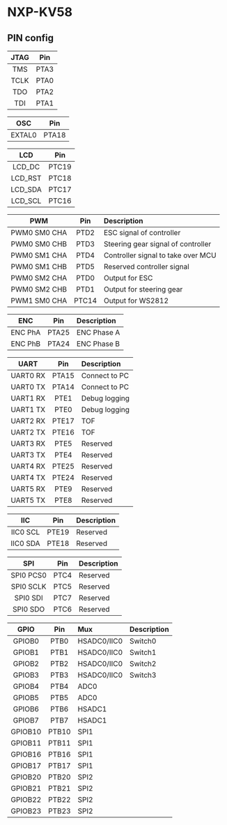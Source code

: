 # NXP-KV58

## PIN config

| JTAG      | Pin       |
| :---:     | :----:    |  
| TMS       | PTA3      | 
| TCLK      | PTA0      |
| TDO       | PTA2      |
| TDI       | PTA1      |

| OSC      | Pin       |
| :---:    | :----:    |  
| EXTAL0   | PTA18     | 

| LCD       | Pin       |
| :---:     | :----:    |  
| LCD_DC    | PTC19     | 
| LCD_RST   | PTC18     |
| LCD_SDA   | PTC17     |
| LCD_SCL   | PTC16     |

| PWM           | Pin       | Description       |
| :---:         | :----:    | :---              |
| PWM0 SM0 CHA  | PTD2      | ESC signal of controller |
| PWM0 SM0 CHB  | PTD3      | Steering gear signal of controller |
| PWM0 SM1 CHA  | PTD4      | Controller signal to take over MCU |
| PWM0 SM1 CHB  | PTD5      | Reserved controller signal |
| PWM0 SM2 CHA  | PTD0      | Output for ESC |
| PWM0 SM2 CHB  | PTD1      | Output for steering gear |
| PWM1 SM0 CHA  | PTC14     | Output for WS2812 |

| ENC       | Pin   | Description   |
| :---:     | :---: | :---          |
| ENC PhA   | PTA25 | ENC Phase A | 
| ENC PhB   | PTA24 | ENC Phase B | 

| UART      | Pin   | Description   |
| :---:     | :---: | :---          |
| UART0 RX  | PTA15 | Connect to PC |
| UART0 TX  | PTA14 | Connect to PC |
| UART1 RX  | PTE1  | Debug logging |
| UART1 TX  | PTE0  | Debug logging |
| UART2 RX  | PTE17 | TOF |
| UART2 TX  | PTE16 | TOF |
| UART3 RX  | PTE5  | Reserved |
| UART3 TX  | PTE4  | Reserved |
| UART4 RX  | PTE25 | Reserved |
| UART4 TX  | PTE24 | Reserved |
| UART5 RX  | PTE9  | Reserved |
| UART5 TX  | PTE8  | Reserved |

| IIC       | Pin   | Description   |
| :---:     | :---: | :---          |
| IIC0 SCL  | PTE19 | Reserved      |
| IIC0 SDA  | PTE18 | Reserved      |

| SPI       | Pin   | Description   |
| :---:     | :---: | :---          |
| SPI0 PCS0 | PTC4  | Reserved      |
| SPI0 SCLK | PTC5  | Reserved      |
| SPI0 SDI  | PTC7  | Reserved      |
| SPI0 SDO  | PTC6  | Reserved      |

| GPIO      | Pin   | Mux           | Description   |
| :---:     | :---: | :---          | :---          |
| GPIOB0    | PTB0  | HSADC0/IIC0   | Switch0 |
| GPIOB1    | PTB1  | HSADC0/IIC0   | Switch1 |
| GPIOB2    | PTB2  | HSADC0/IIC0   | Switch2 |
| GPIOB3    | PTB3  | HSADC0/IIC0   | Switch3 |
| GPIOB4    | PTB4  | ADC0          |
| GPIOB5    | PTB5  | ADC0          |
| GPIOB6    | PTB6  | HSADC1        |
| GPIOB7    | PTB7  | HSADC1        |
| GPIOB10   | PTB10 | SPI1          |
| GPIOB11   | PTB11 | SPI1          |
| GPIOB16   | PTB16 | SPI1          |
| GPIOB17   | PTB17 | SPI1          |
| GPIOB20   | PTB20 | SPI2          |
| GPIOB21   | PTB21 | SPI2          |
| GPIOB22   | PTB22 | SPI2          |
| GPIOB23   | PTB23 | SPI2          |







